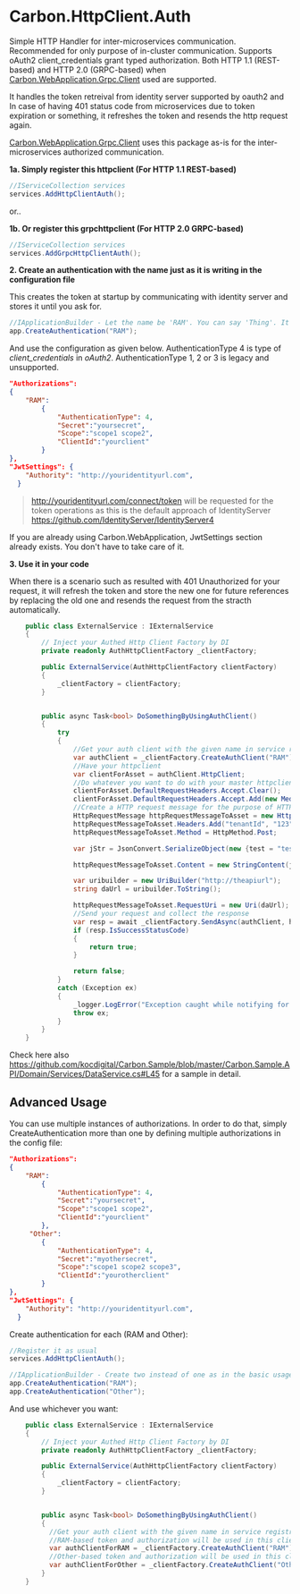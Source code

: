 ﻿# Carbon.HttpClient.Auth

Simple HTTP Handler for inter-microservices communication. Recommended for only purpose of in-cluster communication.
Supports oAuth2 client_credentials grant typed authorization. Both HTTP 1.1 (REST-based) and HTTP 2.0 (GRPC-based)
when [Carbon.WebApplication.Grpc.Client](../Carbon.WebApplication.Grpc.Client/README.md) used are supported.

It handles the token retreival from identity server supported by oauth2 and 
In case of having 401 status code from microservices due to token expiration or something, it refreshes the token and resends
the http request again.

[Carbon.WebApplication.Grpc.Client](../Carbon.WebApplication.Grpc.Client/README.md) uses this package as-is for the
inter-microservices authorized communication.

**1a. Simply register this httpclient (For HTTP 1.1 REST-based)**
 ```csharp
//IServiceCollection services
services.AddHttpClientAuth();
```
or..

**1b. Or register this grpchttpclient (For HTTP 2.0 GRPC-based)**
 ```csharp
//IServiceCollection services
services.AddGrpcHttpClientAuth();
```

**2. Create an authentication with the name just as it is writing in the configuration file**

This creates the token at startup by communicating with identity server and stores it until you ask for.
```csharp
//IApplicationBuilder - Let the name be 'RAM'. You can say 'Thing'. It is the identifier.
app.CreateAuthentication("RAM");
```

And use the configuration as given below.
AuthenticationType 4 is type of *client_credentials* in *oAuth2*. AuthenticationType 1, 2 or 3 is legacy and unsupported.

```json
"Authorizations":
{
    "RAM":
        {
            "AuthenticationType": 4,
            "Secret":"yoursecret",
            "Scope":"scope1 scope2",
            "ClientId":"yourclient"
        }
},
"JwtSettings": {
    "Authority": "http://youridentityurl.com",
  }
```

> http://youridentityurl.com/connect/token will be requested for the token operations as this is the default approach of IdentityServer https://github.com/IdentityServer/IdentityServer4

If you are already using Carbon.WebApplication, JwtSettings section already exists. You don't have to take care of it.


**3. Use it in your code**

When there is a scenario such as resulted with 401 Unauthorized for your request, it will refresh the token and store the new one for future references by replacing the old one and resends the
request from the stracth automatically.

```csharp
    public class ExternalService : IExternalService
    {
        // Inject your Authed Http Client Factory by DI
        private readonly AuthHttpClientFactory _clientFactory;

        public ExternalService(AuthHttpClientFactory clientFactory)
        {
            _clientFactory = clientFactory;
        }


        public async Task<bool> DoSomethingByUsingAuthClient()
        {
            try
            {
                //Get your auth client with the given name in service registrations
                var authClient = _clientFactory.CreateAuthClient("RAM");
                //Have your httpclient
                var clientForAsset = authClient.HttpClient;
                //Do whatever you want to do with your master httpclient
                clientForAsset.DefaultRequestHeaders.Accept.Clear();
                clientForAsset.DefaultRequestHeaders.Accept.Add(new MediaTypeWithQualityHeaderValue("application/json"));
                //Create a HTTP request message for the purpose of HTTP payload
                HttpRequestMessage httpRequestMessageToAsset = new HttpRequestMessage();
                httpRequestMessageToAsset.Headers.Add("tenantId", "123");
                httpRequestMessageToAsset.Method = HttpMethod.Post;

                var jStr = JsonConvert.SerializeObject(new {test = "test"});

                httpRequestMessageToAsset.Content = new StringContent(jStr, Encoding.UTF8, "application/json");

                var uribuilder = new UriBuilder("http://theapiurl");
                string daUrl = uribuilder.ToString();

                httpRequestMessageToAsset.RequestUri = new Uri(daUrl);
                //Send your request and collect the response
                var resp = await _clientFactory.SendAsync(authClient, httpRequestMessageToAsset);
                if (resp.IsSuccessStatusCode)
                {
                    return true;
                }

                return false;
            }
            catch (Exception ex)
            {
                _logger.LogError("Exception caught while notifying for subscription: {0} \n Stack trace: {1}", ex.Message, ex.StackTrace);
                throw ex;
            }
        }
    }
```

Check here also https://github.com/kocdigital/Carbon.Sample/blob/master/Carbon.Sample.API/Domain/Services/DataService.cs#L45 for
a sample in detail.

## Advanced Usage
You can use multiple instances of authorizations. In order to do that, simply CreateAuthentication more than one by defining
multiple authorizations in the config file:

```json
"Authorizations":
{
    "RAM":
        {
            "AuthenticationType": 4,
            "Secret":"yoursecret",
            "Scope":"scope1 scope2",
            "ClientId":"yourclient"
        },
     "Other":
        {
            "AuthenticationType": 4,
            "Secret":"myothersecret",
            "Scope":"scope1 scope2 scope3",
            "ClientId":"yourotherclient"
        }
},
"JwtSettings": {
    "Authority": "http://youridentityurl.com",
  }
```

Create authentication for each (RAM and Other):
```csharp
//Register it as usual
services.AddHttpClientAuth();

//IApplicationBuilder - Create two instead of one as in the basic usage
app.CreateAuthentication("RAM");
app.CreateAuthentication("Other");

```
And use whichever you want:

```csharp
    public class ExternalService : IExternalService
    {
        // Inject your Authed Http Client Factory by DI
        private readonly AuthHttpClientFactory _clientFactory;

        public ExternalService(AuthHttpClientFactory clientFactory)
        {
            _clientFactory = clientFactory;
        }


        public async Task<bool> DoSomethingByUsingAuthClient()
        {
          //Get your auth client with the given name in service registrations
          //RAM-based token and authorization will be used in this client
          var authClientForRAM = _clientFactory.CreateAuthClient("RAM");
          //Other-based token and authorization will be used in this client
          var authClientForOther = _clientFactory.CreateAuthClient("Other");            
        }
    }
```